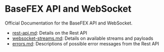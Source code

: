 # BaseFEX API and WebSocket 

Official Documentation for the BaseFEX API and WebSocket.

- [rest-api.md](./rest-api.md): Details on the Rest API
- [websocket-streams.md](./web-socket-streams.md): Details on available streams and payloads
- [errors.md](./errors.md): Descriptions of possible error messages from the Rest API
